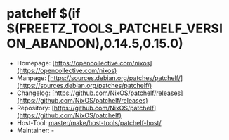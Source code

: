 # patchelf $(if $(FREETZ_TOOLS_PATCHELF_VERSION_ABANDON),0.14.5,0.15.0)
 - Homepage: [https://opencollective.com/nixos](https://opencollective.com/nixos)
 - Manpage: [https://sources.debian.org/patches/patchelf/](https://sources.debian.org/patches/patchelf/)
 - Changelog: [https://github.com/NixOS/patchelf/releases](https://github.com/NixOS/patchelf/releases)
 - Repository: [https://github.com/NixOS/patchelf](https://github.com/NixOS/patchelf)
 - Host-Tool: [master/make/host-tools/patchelf-host/](https://github.com/Freetz-NG/freetz-ng/tree/master/make/host-tools/patchelf-host/)
 - Maintainer: -

